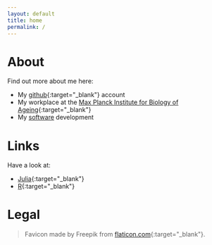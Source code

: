 ```yaml
---
layout: default
title: home
permalink: /
---
```


# About

Find out more about me here:

* My [github](https://github.com/setempler){:target="_blank"} account
* My workplace at the [Max Planck Institute for Biology of Ageing](http://www.age.mpg.de/the-science/core-facilities/bioinformatics/){:target="_blank"}
* My [software](software/) development

# Links

Have a look at:

* [Julia](http://julialang.org){:target="_blank"}
* [R](https://www.r-project.org){:target="_blank"}

# Legal

> Favicon made by Freepik from [flaticon.com](http://www.flaticon.com){:target="_blank"}.
